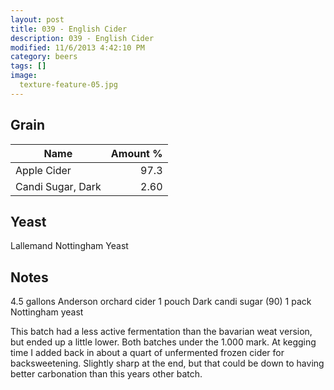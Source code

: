 ```yaml
---
layout: post
title: 039 - English Cider
description: 039 - English Cider
modified: 11/6/2013 4:42:10 PM
category: beers
tags: []
image:
  texture-feature-05.jpg
---
```



## Grain

| Name | Amount %|
| ---- | ------: |
| Apple Cider | 97.3 
| Candi Sugar, Dark | 2.60 

## Yeast
Lallemand Nottingham Yeast

## Notes
4.5 gallons Anderson orchard cider
1 pouch Dark candi sugar (90)
1 pack Nottingham yeast

This batch had a less active fermentation than the bavarian weat version, but ended up a little lower. Both batches under the 1.000 mark. At kegging time I added back in about a quart of unfermented frozen cider for backsweetening. Slightly sharp at the end, but that could be down to having better carbonation than this years other batch.
